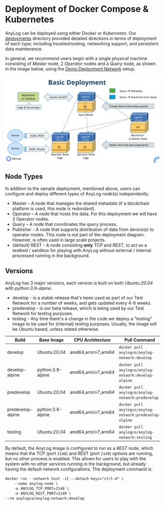 # Deployment of Docker Compose & Kubernetes

AnyLog can be deployed using either _Docker_ or _Kubernetes_. Our [deployments](deployments) directory provided detailed 
directions in terms of deployment of each type; including troubleshooting, networking support, and persistent data 
maintenance.

In general, we recommend users begin with a single physical machine consisting of _Master_ node, 2 _Operator_ nodes and 
a _Query_ node, as shown in the image below, using the [Demo Deployment Network](deployments/Docker/single_deployment_demo.md) 
setup. 

![deployment diagram](imgs/deployment_diagram.png)


## Node Types 
In addition to the sample deployment, mentioned above, users can configure and deploy different types of AnyLog node(s) 
independently. 
* Master – A node that manages the shared metadata (if a blockchain platform is used, this node is redundant).
* Operator – A node that hosts the data. For this deployment we will have 2 Operator nodes.
* Query – A node that coordinates the query process. 
* Publisher - A node that supports distribution of data from device(s) to operator nodes. This node is not part of the
deployment diagram. However, is often used in large scale projects. 
* (default) REST - A node consisting **only** _TCP_ and _REST_, to act as a testbed / sandbox for playing with AnyLog 
without external / internal processed running in the background.

## Versions 
AnyLog has 3 major versions, each version is built on both _Ubuntu:20.04_ with _python:3.9-alpine_. 
* develop - is a stable release that's been used as part of our Test Network for a number of weeks, and gets updated every 4-6 weeks.
* predevelop - is our beta release, which is being used by our Test Network for testing purposes.
* testing - Any time there's a change in the code we deploy a "testing" image to be used for (internal) testing purposes. 
Usually, the image will be Ubuntu based, unless stated otherwise.


| Build | Base Image | CPU Architecture | Pull Command | Size | 
|---|---|---|---|---|
| develop | Ubuntu:20.04 | amd64,arm/v7,arm64 | `docker pull anylogco/anylog-network:develop` | 664MB | 
| develop-alpine | python:3.9-alpine | amd64,arm/v7,arm64 | `docker pull anylogco/anylog-network:develop-alpine` | 460MB| 
| predevelop | Ubuntu:20.04 | amd64,arm/v7,arm64 | `docker pull anylogco/anylog-network:predevelop` | ~245MB | 
| predevelop-alpine | python:3.9-alpine | amd64,arm/v7,arm64 | `docker pull anylogco/anylog-network:predevelop-alpine` | ~178MB | 
| testing | Ubuntu:20.04 | amd64,arm/v7,arm64 | `docker pull anylogco/anylog-network:testing` |

By default, the AnyLog image is configured to run as a _REST_ node, which means that the TCP (port `2148`) and REST 
(port `2149`) options are running, but no other process is enabled. This allows for users to play with the system with 
no other services running in the background, but already having the default network configurations. The deployment command 
is: 

```
docker run --network host -it --detach-keys="ctrl-d" \
    --name anylog-node \
    -e ANYLOG_TCP_PORT=2148 \ 
    -e ANYLOG_REST_PORT=2149 \
--rm anylogco/anylog-network:develop
```
